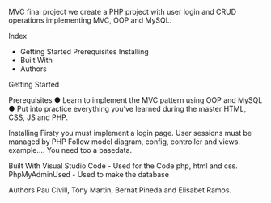 MVC final project
we create a PHP project with user login and CRUD operations implementing
MVC, OOP and MySQL.

Index
- Getting Started
    Prerequisites
    Installing
- Built With
- Authors

Getting Started


Prerequisites
● Learn to implement the MVC pattern using OOP and MySQL
● Put into practice everything you’ve learned   during the master HTML, CSS, JS
and PHP.

Installing
Firsty you must implement a login page. User sessions must be managed by PHP
Follow model diagram, config, controller and views.
example....
You need too a basedata.

Built With
Visual Studio Code - Used for the Code php, html and css.
PhpMyAdminUsed - Used to make the database

Authors
Pau Civill, Tony Martin, Bernat Pineda and Elisabet Ramos.


